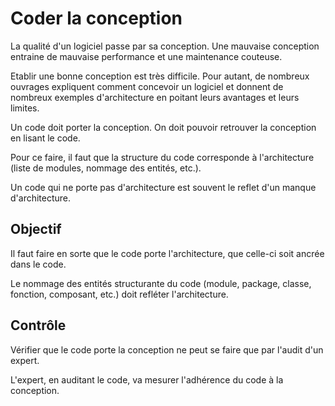 Coder la conception
===================

La qualité d'un logiciel passe par sa conception. Une mauvaise conception entraine de mauvaise performance et une maintenance couteuse.

Etablir une bonne conception est très difficile. Pour autant, de nombreux ouvrages expliquent comment concevoir un logiciel et donnent de nombreux exemples d'architecture en poitant leurs avantages et leurs limites.

Un code doit porter la conception. On doit pouvoir retrouver la conception en lisant le code.

Pour ce faire, il faut que la structure du code corresponde à l'architecture (liste de modules, nommage des entités, etc.).

Un code qui ne porte pas d'architecture est souvent le reflet d'un manque d'architecture.

Objectif
--------

Il faut faire en sorte que le code porte l'architecture, que celle-ci soit ancrée dans le code.

Le nommage des entités structurante du code (module, package, classe, fonction, composant, etc.) doit refléter l'architecture.

Contrôle
--------

Vérifier que le code porte la conception ne peut se faire que par l'audit d'un expert.

L'expert, en auditant le code, va mesurer l'adhérence du code à la conception.
